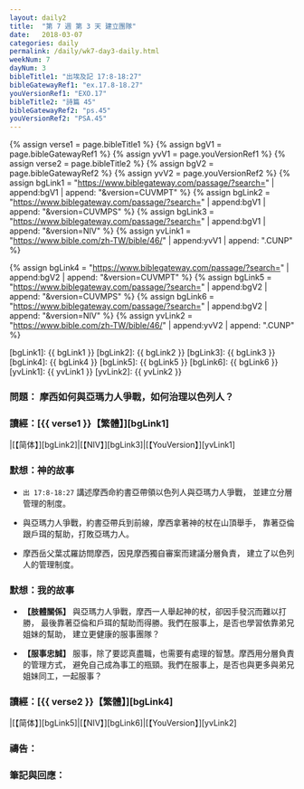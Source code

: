 ```yaml
---
layout: daily2
title:  "第 7 週 第 3 天 建立團隊"
date:   2018-03-07
categories: daily
permalink: /daily/wk7-day3-daily.html
weekNum: 7
dayNum: 3
bibleTitle1: "出埃及記 17:8-18:27"
bibleGatewayRef1: "ex.17.8-18.27"
youVersionRef1: "EXO.17"
bibleTitle2: "詩篇 45"
bibleGatewayRef2: "ps.45"
youVersionRef2: "PSA.45"
---
```


{% assign verse1 = page.bibleTitle1 %}
{% assign bgV1 = page.bibleGatewayRef1 %}
{% assign yvV1 = page.youVersionRef1 %}
{% assign verse2 = page.bibleTitle2 %}
{% assign bgV2 = page.bibleGatewayRef2 %}
{% assign yvV2 = page.youVersionRef2 %}
{% assign bgLink1 = "https://www.biblegateway.com/passage/?search=" | append:bgV1 | append: "&version=CUVMPT" %}
{% assign bgLink2 = "https://www.biblegateway.com/passage/?search=" | append:bgV1 | append: "&version=CUVMPS" %}
{% assign bgLink3 = "https://www.biblegateway.com/passage/?search=" | append:bgV1 | append: "&version=NIV" %}
{% assign yvLink1 = "https://www.bible.com/zh-TW/bible/46/" | append:yvV1 | append: ".CUNP" %}

{% assign bgLink4 = "https://www.biblegateway.com/passage/?search=" | append:bgV2 | append: "&version=CUVMPT" %}
{% assign bgLink5 = "https://www.biblegateway.com/passage/?search=" | append:bgV2 | append: "&version=CUVMPS" %}
{% assign bgLink6 = "https://www.biblegateway.com/passage/?search=" | append:bgV2 | append: "&version=NIV" %}
{% assign yvLink2 = "https://www.bible.com/zh-TW/bible/46/" | append:yvV2 | append: ".CUNP" %}

[bgLink1]: {{ bgLink1 }}
[bgLink2]: {{ bgLink2 }}
[bgLink3]: {{ bgLink3 }}
[bgLink4]: {{ bgLink4 }}
[bgLink5]: {{ bgLink5 }}
[bgLink6]: {{ bgLink6 }}
[yvLink1]: {{ yvLink1 }}
[yvLink2]: {{ yvLink2 }}



### 問題： 摩西如何與亞瑪力人爭戰，如何治理以色列人？

### 讀經：[{{ verse1 }}【繁體】][bgLink1] 

|[【简体】][bgLink2]|[【NIV】][bgLink3]|[【YouVersion】][yvLink1] 

### 默想：神的故事 
+ `出 17:8-18:27` 講述摩西命約書亞帶領以色列人與亞瑪力人爭戰，
並建立分層管理的制度。

+ 與亞瑪力人爭戰，約書亞帶兵到前線，摩西拿著神的杖在山頂舉手，
靠著亞倫跟戶珥的幫助，打敗亞瑪力人。

+ 摩西岳父葉忒羅訪問摩西，因見摩西獨自審案而建議分層負責，
建立了以色列人的管理制度。

### 默想：我的故事 
+ **【肢體關係】** 
與亞瑪力人爭戰，摩西一人舉起神的杖，卻因手發沉而難以打勝，
最後靠著亞倫和戶珥的幫助而得勝。我們在服事上，是否也學習依靠弟兄姐妹的幫助，
建立更健康的服事團隊？

+ **【服事忠誠】** 
服事，除了要認真盡職，也需要有處理的智慧。摩西用分層負責的管理方式，
避免自己成為事工的瓶頸。我們在服事上，是否也與更多與弟兄姐妹同工，一起服事？

### 讀經：[{{ verse2 }}【繁體】][bgLink4]

|[【简体】][bgLink5]|[【NIV】][bgLink6]|[【YouVersion】][yvLink2]

### 禱告：

### 筆記與回應：
